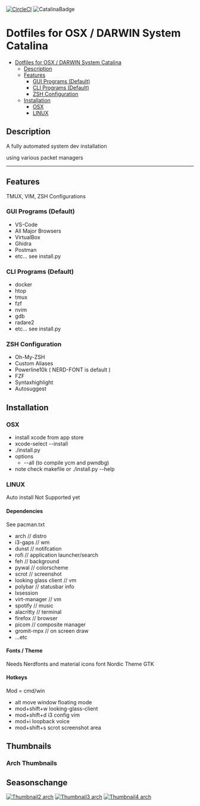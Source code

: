 [![CircleCI](https://circleci.com/gh/danielnehrig/.dotfiles-darwin.svg?style=svg)](https://circleci.com/gh/danielnehrig/.dotfiles-darwin) ![CatalinaBadge](https://img.shields.io/badge/OS-Catalina-green?logo=apple&OS=Catalina)

# Dotfiles for OSX / DARWIN System Catalina

- [Dotfiles for OSX / DARWIN System Catalina](#dotfiles-for-osx---darwin-system-catalina)
  - [Description](#description)
  - [Features](#features)
    - [GUI Programs (Default)](#gui-programs-default)
    - [CLI Programs (Default)](#cli-programs-default)
    - [ZSH Configuration](#zsh-configuration)
  - [Installation](#installation)
    - [OSX](#osx)
    - [LINUX](#linux)

## Description

A fully automated system dev installation

using various packet managers

---

## Features

TMUX, VIM, ZSH Configurations

### GUI Programs (Default)

- VS-Code
- All Major Browsers
- VirtualBox
- Ghidra
- Postman
- etc... see install.py

### CLI Programs (Default)

- docker
- htop
- tmux
- fzf
- nvim
- gdb
- radare2
- etc... see install.py

### ZSH Configuration

- Oh-My-ZSH
- Custom Aliases
- Powerline10k ( NERD-FONT is default )
- FZF
- Syntaxhighlight
- Autosuggest

## Installation

### OSX

- install xcode from app store
- xcode-select --install
- ./install.py
- options
  - --all (to compile ycm and pwndbg)
- note check makefile or ./install.py --help

### LINUX

Auto install Not Supported yet

#### Dependencies

See pacman.txt

- arch // distro
- i3-gaps // wm
- dunst // notifcation
- rofi // application launcher/search
- feh // background
- pywal // colorscheme
- scrot // screenshot
- looking glass client // vm
- polybar // statusbar info
- lxsession
- virt-manager // vm
- spotify // music
- alacritty // terminal
- firefox // browser
- picom // composite manager
- gromit-mpx // on screen draw
- ...etc

#### Fonts / Theme

Needs Nerdfonts and material icons font
Nordic Theme GTK

#### Hotkeys

Mod = cmd/win
- alt move window floating mode
- mod+shift+w looking-glass-client
- mod+shift+d i3 config vim
- mod+i loopback voice
- mod+shift+s scrot screenshot area


## Thumbnails

### Arch Thumbnails

## Seasonschange
[![Thumbnail2 arch](https://i.imgur.com/xWP2mlu.png)](https://github.com/danielnehrig/.dotfiles-darwin/wiki/arch)
[![Thumbnail3 arch](https://i.imgur.com/DWxgVRB.png)](https://github.com/danielnehrig/.dotfiles-darwin/wiki/arch)
[![Thumbnail4 arch](https://i.imgur.com/5QFGV6y.png)](https://github.com/danielnehrig/.dotfiles-darwin/wiki/arch)
